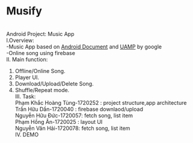 # Musify
<br/>Android Project: Music App
<br/>I.Overview:<br/>
-Music App based on <a href="https://developer.android.com/guide/topics/media-apps/audio-app/building-an-audio-app">Android Document</a> and
<a href="https://github.com/android/uamp">UAMP</a> by google<br/>
-Online song using firebase
<br/>II. Main function:<br/>
  1. Offline/Online Song.
  2. Player UI.
  3. Download/Upload/Delete Song.
  4. Shuffle/Repeat mode.
<br/>III. Task:<br/> 
Phạm Khắc Hoàng Tùng-1720252 : project structure,app architecture  
Trần Hữu Dần-1720040 : firebase downlaod/upload  
Nguyễn Hữu Đức-1720057: fetch song, list item  
Phạm Hồng Ân-1720025 : layout UI  
Nguyễn Văn Hải-1720078: fetch song, list item  
IV. DEMO  
